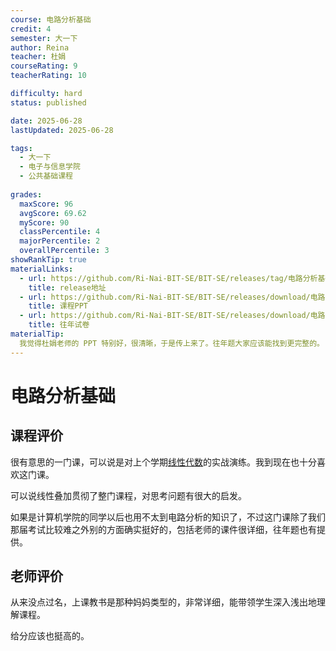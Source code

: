```yaml
---
course: 电路分析基础
credit: 4
semester: 大一下
author: Reina
teacher: 杜娟
courseRating: 9
teacherRating: 10

difficulty: hard
status: published

date: 2025-06-28
lastUpdated: 2025-06-28

tags: 
  - 大一下
  - 电子与信息学院
  - 公共基础课程
  
grades:
  maxScore: 96
  avgScore: 69.62
  myScore: 90
  classPercentile: 4
  majorPercentile: 2
  overallPercentile: 3
showRankTip: true
materialLinks:
  - url: https://github.com/Ri-Nai-BIT-SE/BIT-SE/releases/tag/电路分析基础/
    title: release地址
  - url: https://github.com/Ri-Nai-BIT-SE/BIT-SE/releases/download/电路分析基础/Slides.zip
    title: 课程PPT
  - url: https://github.com/Ri-Nai-BIT-SE/BIT-SE/releases/download/电路分析基础/Papers.zip
    title: 往年试卷
materialTip:
  我觉得杜娟老师的 PPT 特别好，很清晰，于是传上来了。往年题大家应该能找到更完整的。
---
```



# 电路分析基础

## 课程评价

很有意思的一门课，可以说是对上个学期[线性代数](../../大一上/线性代数B/)的实战演练。我到现在也十分喜欢这门课。

可以说线性叠加贯彻了整门课程，对思考问题有很大的启发。

如果是计算机学院的同学以后也用不太到电路分析的知识了，不过这门课除了我们那届考试比较难之外别的方面确实挺好的，包括老师的课件很详细，往年题也有提供。

## 老师评价

从来没点过名，上课教书是那种妈妈类型的，非常详细，能带领学生深入浅出地理解课程。

给分应该也挺高的。